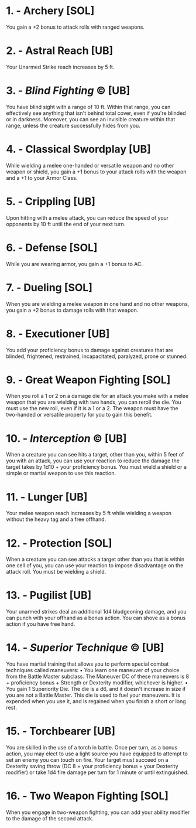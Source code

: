 # 1. - Archery [SOL]

You gain a +2 bonus to attack rolls with ranged weapons.

# 2. - Astral Reach [UB]

Your Unarmed Strike reach increases by 5 ft.

# 3. - *Blind Fighting* © [UB]

You have blind sight with a range of 10 ft. Within that range, you can effectively see anything that isn't behind total cover, even if you're blinded or in darkness. Moreover, you can see an invisible creature within that range, unless the creature successfully hides from you.

# 4. - Classical Swordplay [UB]

While wielding a melee one-handed or versatile weapon and no other weapon or shield, you gain a +1 bonus to your attack rolls with the weapon and a +1 to your Armor Class.

# 5. - Crippling [UB]

Upon hitting with a melee attack, you can reduce the speed of your opponents by 10 ft until the end of your next turn.

# 6. - Defense [SOL]

While you are wearing armor, you gain a +1 bonus to AC.

# 7. - Dueling [SOL]

When you are wielding a melee weapon in one hand and no other weapons, you gain a +2 bonus to damage rolls with that weapon.

# 8. - Executioner [UB]

You add your proficiency bonus to damage against creatures that are blinded, frightened, restrained, incapacitated, paralyzed, prone or stunned.

# 9. - Great Weapon Fighting [SOL]

When you roll a 1 or 2 on a damage die for an attack you make with a melee weapon that you are wielding with two hands, you can reroll the die. You must use the new roll, even if it is a 1 or a 2. The weapon must have the two-handed or versatile property for you to gain this benefit.

# 10. - *Interception* © [UB]

When a creature you can see hits a target, other than you, within 5 feet of you with an attack, you can use your reaction to reduce the damage the target takes by 1d10 + your proficiency bonus. You must wield a shield or a simple or martial weapon to use this reaction.

# 11. - Lunger [UB]

Your melee weapon reach increases by 5 ft while wielding a weapon without the heavy tag and a free offhand.

# 12. - Protection [SOL]

When a creature you can see attacks a target other than you that is within one cell of you, you can use your reaction to impose disadvantage on the attack roll. You must be wielding a shield.

# 13. - Pugilist [UB]

Your unarmed strikes deal an additional 1d4 bludgeoning damage, and you can punch with your offhand as a bonus action. You can shove as a bonus action if you have free hand.

# 14. - *Superior Technique* © [UB]

You have martial training that allows you to perform special combat techniques called maneuvers:
• You learn one maneuver of your choice from the Battle Master subclass. The Maneuver DC of these maneuvers is 8 + proficiency bonus + Strength or Dexterity modifier, whichever is higher.
• You gain 1 Superiority Die. The die is a d6, and it doesn't increase in size if you are not a Battle Master. This die is used to fuel your maneuvers. It is expended when you use it, and is regained when you finish a short or long rest.

# 15. - Torchbearer [UB]

You are skilled in the use of a torch in battle. Once per turn, as a bonus action, you may elect to use a light source you have equipped to attempt to set an enemy you can touch on fire. Your target must succeed on a Dexterity saving throw (DC 8 + your proficiency bonus + your Dexterity modifier) or take 1d4 fire damage per turn for 1 minute or until extinguished.

# 16. - Two Weapon Fighting [SOL]

When you engage in two-weapon fighting, you can add your ability modifier to the damage of the second attack.


